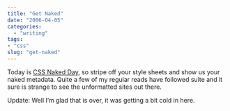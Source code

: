 ```yaml
---
title: "Get Naked"
date: "2006-04-05"
categories:
  - "writing"
tags:
- "css"
slug: "get-naked"
---
```


Today is [CSS Naked Day](https://naked.dustindiaz.com/), so stripe off your style sheets and show us your naked metadata. Quite a few of my regular reads have followed suite and it sure is strange to see the unformatted sites out there.

Update: Well I’m glad that is over, it was getting a bit cold in here.
